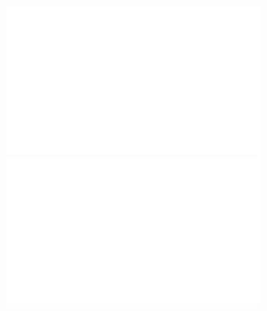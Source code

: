 <a href="https://github.com/rzy0901/github-stats">
<!-- <img src="https://github.com/rzy0901/github-stats/blob/master/generated/overview.svg#gh-dark-mode-only" /> -->
<!-- <img src="https://github.com/rzy0901/github-stats/blob/master/generated/languages.svg#gh-dark-mode-only" /> -->
<img src="https://github.com/rzy0901/github-stats/blob/master/generated/overview.svg#gh-light-mode-only" />
<img src="https://github.com/rzy0901/github-stats/blob/master/generated/languages.svg#gh-light-mode-only" />
</a>

